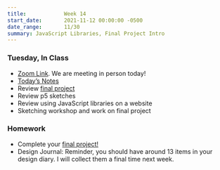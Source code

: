 ```yaml
---
title:            Week 14
start_date:       2021-11-12 00:00:00 -0500
date_range:       11/30
summary: JavaScript Libraries, Final Project Intro
---
```


### Tuesday, In Class

- [Zoom Link](https://NewSchool.zoom.us/my/nikafisher). We are meeting in person today!
- [Today&rsquo;s Notes](https://paper.dropbox.com/doc/Parsons-CI-Week-14-Using-JavaScript-Libraries-in-the-Browser--BXLZjH9y1y~LQIcMlv5bMd6pAQ-Xvz24L9I36HUsJC6cx9vc)
- Review [final project](../projects/final)
- Review p5 sketches
- Review using JavaScript libraries on a website
- Sketching workshop and work on final project


### Homework

- Complete your [final project!](../projects/final)
- Design Journal: Reminder, you should have around 13 items in your design diary. I will collect them a final time next week.